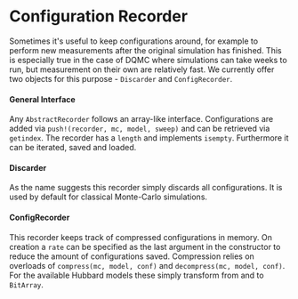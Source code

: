 # Configuration Recorder

Sometimes it's useful to keep configurations around, for example to perform new measurements after the original simulation has finished. This is especially true in the case of DQMC where simulations can take weeks to run, but measurement on their own are relatively fast. We currently offer two objects for this purpose - `Discarder` and `ConfigRecorder`.

#### General Interface

Any `AbstractRecorder` follows an array-like interface. Configurations are added via `push!(recorder, mc, model, sweep)` and can be retrieved via `getindex`. The recorder has a `length` and implements `isempty`. Furthermore it can be iterated, saved and loaded.

#### Discarder

As the name suggests this recorder simply discards all configurations. It is used by default for classical Monte-Carlo simulations.

#### ConfigRecorder

This recorder keeps track of compressed configurations in memory. On creation a `rate` can be specified as the last argument in the constructor to reduce the amount of configurations saved. Compression relies on overloads of `compress(mc, model, conf)` and `decompress(mc, model, conf)`. For the available Hubbard models these simply transform from and to `BitArray`.